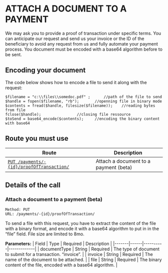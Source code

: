 # ATTACH A DOCUMENT TO A PAYMENT #  

We may ask you to provide a proof of transaction under specific terms. You can anticipate our request and send us your invoice or the ID of the beneficiary to avoid any request from us and fully automate your payment process.
You document must be encoded with a base64 algorithm before to be sent.

## Encoding your document ##

The code below shows how to encode a file to send it along with the request:

```
$filename = "c:\\files\\somedoc.pdf" ;		//path of the file to send
$handle = fopen($filename, "rb");		//openning file in binary mode
$contents = fread($handle, filesize($filename));	//reading bytes from file
fclose($handle);				//closing file ressource
$toSend = base64_encode($contents);		//encoding the binary content with base64
```

## Route you must use ##

| Route | Description |
|-------|-------------|
| [`PUT /payments/-{id}/proofOfTransaction/`](#put_proofOfTransaction) | Attach a document to a payment (beta) |

## Details of the call ##

### <a id="put_proofOfTransaction"></a> Attach a document to a payment (beta) ###

```
Method: PUT
URL: /payments/-{id}/proofOfTransaction/
```

To send a file with this request, you have to extract the content of the file with a binary format, and encode it with a base64 algorithm to put in in the “file” field.
File size are limited to 8mo.

**Parameters:**
| Field | Type | Required | Description |
|-------|------|----------|-------------|
| documentType | String | Required | The type of document to submit for a transaction. “invoice”. |
| invoice | String | Required | The name of the document to be attached. |
| file | String | Required | The binary content of the file, encoded with a base64 algorithm. |






